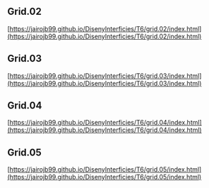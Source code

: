 ## Grid.02
[https://jairojb99.github.io/DisenyInterficies/T6/grid.02/index.html](https://jairojb99.github.io/DisenyInterficies/T6/grid.02/index.html)

## Grid.03
[https://jairojb99.github.io/DisenyInterficies/T6/grid.03/index.html](https://jairojb99.github.io/DisenyInterficies/T6/grid.03/index.html)

## Grid.04
[https://jairojb99.github.io/DisenyInterficies/T6/grid.04/index.html](https://jairojb99.github.io/DisenyInterficies/T6/grid.04/index.html)

## Grid.05
[https://jairojb99.github.io/DisenyInterficies/T6/grid.05/index.html](https://jairojb99.github.io/DisenyInterficies/T6/grid.05/index.html)